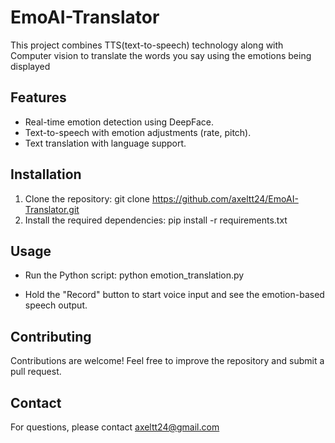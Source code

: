 # EmoAI-Translator
This project combines TTS(text-to-speech) technology along with Computer vision to translate the words you say using the emotions being displayed

## Features
- Real-time emotion detection using DeepFace.
- Text-to-speech with emotion adjustments (rate, pitch).
- Text translation with language support.

## Installation
1. Clone the repository:
   git clone https://github.com/axeltt24/EmoAI-Translator.git
2. Install the required dependencies:
   pip install -r requirements.txt

## Usage
- Run the Python script:
   python emotion_translation.py

- Hold the "Record" button to start voice input and see the emotion-based speech output.

## Contributing
Contributions are welcome! Feel free to improve the repository and submit a pull request.

## Contact
For questions, please contact axeltt24@gmail.com
